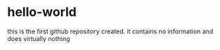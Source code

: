 # hello-world
this is the first github repository created. it contains no information and does virtually nothing
